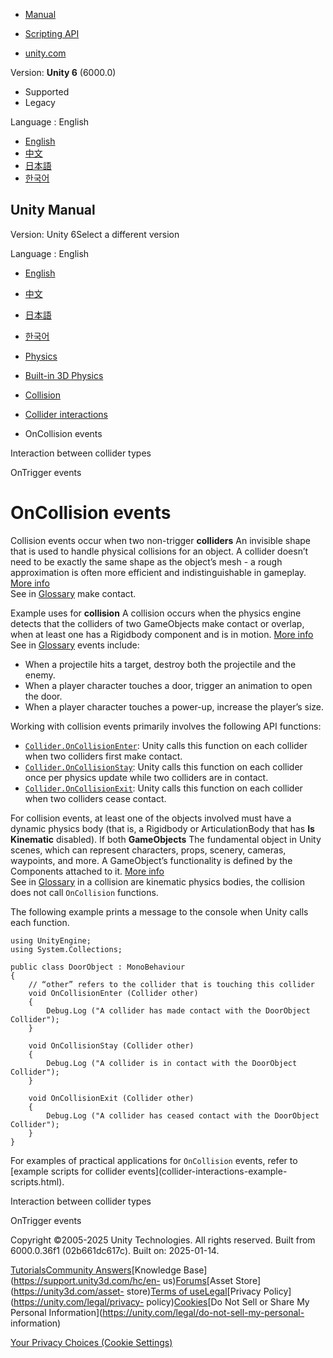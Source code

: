[](https://docs.unity3d.com)

  * [Manual](../Manual/index.html)
  * [Scripting API](../ScriptReference/index.html)

  * [unity.com](https://unity.com/)

Version: **Unity 6** (6000.0)

  * Supported
  * Legacy

Language : English

  * [English](/Manual/collider-interactions-oncollision.html)
  * [中文](/cn/current/Manual/collider-interactions-oncollision.html)
  * [日本語](/ja/current/Manual/collider-interactions-oncollision.html)
  * [한국어](/kr/current/Manual/collider-interactions-oncollision.html)

[](https://docs.unity3d.com)

## Unity Manual

Version: Unity 6Select a different version

Language : English

  * [English](/Manual/collider-interactions-oncollision.html)
  * [中文](/cn/current/Manual/collider-interactions-oncollision.html)
  * [日本語](/ja/current/Manual/collider-interactions-oncollision.html)
  * [한국어](/kr/current/Manual/collider-interactions-oncollision.html)

  * [Physics](PhysicsSection.html)
  * [Built-in 3D Physics](PhysicsOverview.html)
  * [Collision](collision-section.html)
  * [Collider interactions](collider-interactions.html)
  * OnCollision events

[](collider-types-interaction.html)

Interaction between collider types

[](collider-interactions-ontrigger.html)

OnTrigger events

# OnCollision events

Collision events occur when two non-trigger **colliders** An invisible shape
that is used to handle physical collisions for an object. A collider doesn’t
need to be exactly the same shape as the object’s mesh - a rough approximation
is often more efficient and indistinguishable in gameplay. [More
info](CollidersOverview.html)  
See in [Glossary](Glossary.html#Collider) make contact.

Example uses for **collision** A collision occurs when the physics engine
detects that the colliders of two GameObjects make contact or overlap, when at
least one has a Rigidbody component and is in motion. [More
info](CollidersOverview.html)  
See in [Glossary](Glossary.html#Collision) events include:

  * When a projectile hits a target, destroy both the projectile and the enemy.
  * When a player character touches a door, trigger an animation to open the door.
  * When a player character touches a power-up, increase the player’s size.

Working with collision events primarily involves the following API functions:

  * [`Collider.OnCollisionEnter`](../ScriptReference/Collider.OnCollisionEnter.html): Unity calls this function on each collider when two colliders first make contact.
  * [`Collider.OnCollisionStay`](../ScriptReference/Collider.OnCollisionStay.html): Unity calls this function on each collider once per physics update while two colliders are in contact.
  * [`Collider.OnCollisionExit`](../ScriptReference/Collider.OnCollisionExit.html): Unity calls this function on each collider when two colliders cease contact.

For collision events, at least one of the objects involved must have a dynamic
physics body (that is, a Rigidbody or ArticulationBody that has **Is
Kinematic** disabled). If both **GameObjects** The fundamental object in Unity
scenes, which can represent characters, props, scenery, cameras, waypoints,
and more. A GameObject’s functionality is defined by the Components attached
to it. [More info](class-GameObject.html)  
See in [Glossary](Glossary.html#GameObject) in a collision are kinematic
physics bodies, the collision does not call `OnCollision` functions.

The following example prints a message to the console when Unity calls each
function.

    
    
    using UnityEngine;
    using System.Collections;
    
    public class DoorObject : MonoBehaviour
    {
        // “other” refers to the collider that is touching this collider
        void OnCollisionEnter (Collider other)
        {
            Debug.Log ("A collider has made contact with the DoorObject Collider");
        }
    
        void OnCollisionStay (Collider other)
        {
            Debug.Log ("A collider is in contact with the DoorObject Collider");
        }
        
        void OnCollisionExit (Collider other)
        {
            Debug.Log ("A collider has ceased contact with the DoorObject Collider");
        }
    }
    

For examples of practical applications for `OnCollision` events, refer to
[example scripts for collider events](collider-interactions-example-
scripts.html).

[](collider-types-interaction.html)

Interaction between collider types

[](collider-interactions-ontrigger.html)

OnTrigger events

Copyright ©2005-2025 Unity Technologies. All rights reserved. Built from
6000.0.36f1 (02b661dc617c). Built on: 2025-01-14.

[Tutorials](https://learn.unity.com/)[Community
Answers](https://answers.unity3d.com)[Knowledge
Base](https://support.unity3d.com/hc/en-
us)[Forums](https://forum.unity3d.com)[Asset Store](https://unity3d.com/asset-
store)[Terms of
use](https://docs.unity3d.com/Manual/TermsOfUse.html)[Legal](https://unity.com/legal)[Privacy
Policy](https://unity.com/legal/privacy-
policy)[Cookies](https://unity.com/legal/cookie-policy)[Do Not Sell or Share
My Personal Information](https://unity.com/legal/do-not-sell-my-personal-
information)

[Your Privacy Choices (Cookie Settings)](javascript:void\(0\);)

